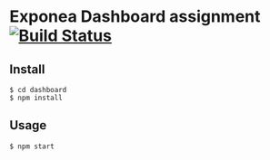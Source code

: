 # Exponea Dashboard assignment [![Build Status](https://travis-ci.org/sindresorhus/escape-string-regexp.svg?branch=master)](https://travis-ci.org/sindresorhus/escape-string-regexp)


## Install

```
$ cd dashboard
$ npm install
```


## Usage

```
$ npm start
```